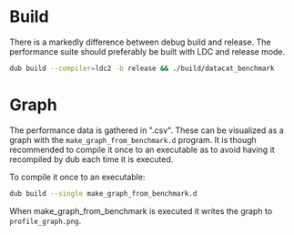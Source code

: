 # Build

There is a markedly difference between debug build and release. The performance suite should preferably be built with LDC and release mode.

```sh
dub build --compiler=ldc2 -b release && ./build/datacat_benchmark
```

# Graph

The performance data is gathered in ".csv". These can be visualized as a graph with the `make_graph_from_benchmark.d` program.
It is though recommended to compile it once to an executable as to avoid having it recompiled by dub each time it is executed.

To compile it once to an executable:
```sh
dub build --single make_graph_from_benchmark.d
```

When make_graph_from_benchmark is executed it writes the graph to `profile_graph.png`.
